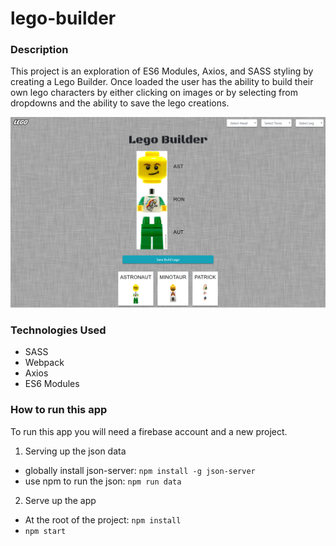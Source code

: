 # lego-builder

### Description
This project is an exploration of ES6 Modules, Axios, and SASS styling by creating a Lego Builder. Once loaded the user has the ability to build their own lego characters by either clicking on images or by selecting from dropdowns and the ability to save the lego creations.

![mainview](./screenshots/lego-builder.png)

### Technologies Used
* SASS
* Webpack
* Axios
* ES6 Modules

### How to run this app
To run this app you will need a firebase account and a new project.

1.  Serving up the json data
* globally install json-server: `npm install -g json-server`
* use npm to run the json: `npm run data`
2.  Serve up the app
* At the root of the project: `npm install`
* `npm start`